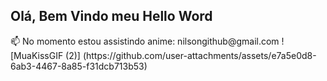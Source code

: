 ## Olá, Bem Vindo meu **Hello Word**
<section>
  📫 No momento estou assistindo anime: nilsongithub@gmail.com ![MuaKissGIF (2)] (https://github.com/user-attachments/assets/e7a5e0d8-6ab3-4467-8a85-f31dcb713b53)
</section>


<!--
**Nilson-DataScience/Nilson-DataScience** is a ✨ _special_ ✨ repository because its `README.md` (this file) appears on your GitHub profile.

Here are some ideas to get you started:

- 🔭 I’m currently working on ...
- 🌱 I’m currently learning ...
- 👯 I’m looking to collaborate on ...
- 🤔 I’m looking for help with ...
- 💬 Ask me about ...
- 📫 How to reach me: ...
- 😄 Pronouns: ...
- ⚡ Fun fact: ...
-->
